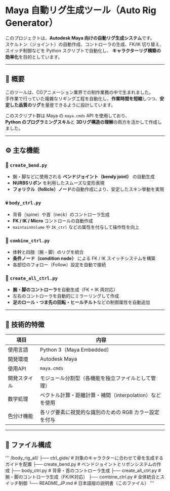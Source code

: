 # Maya 自動リグ生成ツール（Auto Rig Generator）

このプロジェクトは、**Autodesk Maya 向けの自動リグ生成システム**です。  
スケルトン（ジョイント）の自動作成、コントローラの生成、FK/IK 切り替え、スイッチ制御などを Python スクリプトで自動化し、
**キャラクターリグ構築の効率化**を目的としています。

---

## 🎯 概要

このツールは、CGアニメーション業界での制作業務の中で生まれました。  
手作業で行っていた複雑なリギング工程を自動化し、**作業時間を短縮**しつつ、**安定した品質のリグ**を量産できるように設計しています。

このスクリプト群は Maya の `maya.cmds` API を使用しており、  
**Python のプログラミングスキル**と **3Dリグ構造の理解**の両方を活かして作成しました。

---

## ⚙️ 主な機能

### 🩻 `create_bend.py`
- 腕・脚などに使用される **ベンドジョイント（bendy joint）** の自動生成  
- **NURBSリボン** を利用したスムーズな変形表現  
- **フォリクル（follicle）ノード**の自動作成により、安定したスキン挙動を実現

### 💀 `body_ctrl.py`
- 背骨（spine）や首（neck）のコントローラ生成  
- **FK / IK / Micro** コントロールの自動作成  
- `maintainVolume` や `IK_ctrl` などの属性を付与して操作性を向上

### 🤝 `combine_ctrl.py`
- 体幹と四肢（腕・脚）のリグを統合  
- **条件ノード（condition node）** による FK / IK スイッチシステムを構築  
- 各部位のフォロー（Follow）設定を自動で接続

### 🦵 `create_all_ctrl.py`
- **腕・脚のコントローラ**を自動生成（FK + IK 両対応）  
- 左右のコントローラを自動的にミラーリングして作成  
- **足のロール・つま先の回転・ヒールチルト**などの制御属性を自動追加

---

## 🧠 技術的特徴

| 項目 | 内容 |
|------|------|
| 使用言語 | Python 3（Maya Embedded） |
| 開発環境 | Autodesk Maya |
| 使用API | `maya.cmds` |
| 開発スタイル | モジュール分割型（各機能を独立ファイルとして管理） |
| 数学処理 | ベクトル計算・距離計算・補間（interpolation）などを使用 |
| 色分け機能 | 各リグ要素に視覚的な識別のための RGB カラー設定を付与 |

---

## 🧩 ファイル構成
'''
/body_rig_all/
├── ctrl_gide/ # 対象のキャラクターに合わせて骨を生成するガイドを配置
├── create_bend.py # ベンドジョイントとリボンシステムの作成
├── body_ctrl.py # 背骨・首のコントローラ生成
├── create_all_ctrl.py # 腕・脚のコントローラ生成（FK/IK対応）
├── combine_ctrl.py # 全体統合とスイッチ制御
└── README_JP.md # 日本語版の説明書（このファイル）
'''
